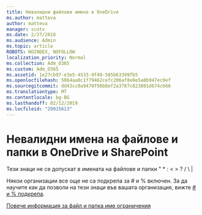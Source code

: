```yaml
---
title: Невалидни файлови имена в OneDrive
ms.author: matteva
author: matteva
manager: scotv
ms.date: 2/27/2018
ms.audience: Admin
ms.topic: article
ROBOTS: NOINDEX, NOFOLLOW
localization_priority: Normal
ms.collection: Adm_O365
ms.custom: Adm_O365
ms.assetid: 1e27cb97-e3e5-4533-9f49-585b63399fb5
ms.openlocfilehash: 5064aa0c1f79462cefc206af8e0e5a0b947ec9ef
ms.sourcegitcommit: dd43cc0a9470f98b8ef2a3787c823801d674c666
ms.translationtype: MT
ms.contentlocale: bg-BG
ms.lasthandoff: 02/12/2019
ms.locfileid: "29915613"
---
```

# <a name="invalid-file-and-folder-names-in-onedrive-and-sharepoint"></a>Невалидни имена на файлове и папки в OneDrive и SharePoint

Тези знаци не се допускат в имената на файлове и папки " \* : \< \> ? / \ | 
  
Някои организации все още не са подкрепа за # и % включен. За да научите как да позволи на тези знаци във вашата организация, вижте [# и % подкрепа](https://go.microsoft.com/fwlink/?linkid=862611). 
  
[Повече информация за файл и папка име ограничения](https://go.microsoft.com/fwlink/?linkid=866430)
  

